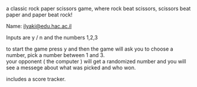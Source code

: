 
a classic rock paper scissors game, where rock beat scissors, scissors beat paper and paper beat rock!

Name: ilyaki@edu.hac.ac.il


Inputs are y / n and the numbers 1,2,3 

to start the game press y and then the game will ask you to choose a number, pick a number between 1 and 3.         
your opponent ( the computer ) will get a randomized number and you will see a messege about what was picked and who won.

includes a score tracker.

